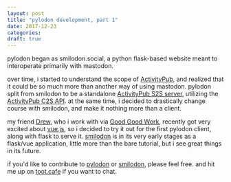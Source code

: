 ```yaml
---
layout: post
title: "pylodon development, part 1"
date: 2017-12-23
categories:
draft: true
---
```


pylodon began as smilodon.social, a python flask-based website meant to interoperate primarily with mastodon.

over time, i started to understand the scope of [ActivityPub](https://activitypub.rocks), and realized that it could be so much more than another way of using mastodon.
pylodon split from smilodon to be a standalone [ActivityPub S2S server](https://www.w3.org/TR/activitypub/#server-to-server-interactions), utilizing the [ActivityPub C2S API](https://www.w3.org/TR/activitypub/#client-to-server-interactions). at the same time, i decided to drastically change course with smilodon, and make it nothing more than a client.

my friend [Drew](https://twitter.com/hornbein), who i work with via [Good Good Work](https://goodgoodwork.io), recently got very excited about [vue.js](), so i decided to try it out for the first pylodon client, along with flask to serve it.
[smilodon](https://github.com/rowanlupton/smilodon) is in its very early stages as a flask/vue application, little more than the bare tutorial, but i see great things in its future.

if you'd like to contribute to [pylodon](https://github.com/rowanlupton/pylodon) or [smilodon](https://github.com/rowanlupton/smilodon), please feel free. and hit me up on [toot.cafe](https://toot.cafe/@rowan) if you want to chat.